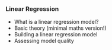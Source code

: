### Linear Regression

- What is a linear regression model?
- Basic theory (minimal maths version!)
- Building a linear regression model
- Assessing model quality